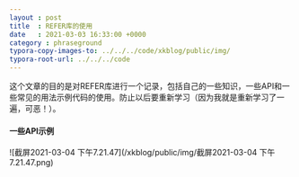 ```yaml
---
layout : post
title  : REFER库的使用
date   : 2021-03-03 16:33:00 +0000
category : phraseground
typora-copy-images-to: ../../../code/xkblog/public/img/
typora-root-url: ../../../code
---
```


这个文章的目的是对REFER库进行一个记录，包括自己的一些知识，一些API和一些常见的用法示例代码的使用。防止以后要重新学习（因为我就是重新学习了一遍，可恶！）。

#### 一些API示例

![截屏2021-03-04 下午7.21.47](/xkblog/public/img/截屏2021-03-04 下午7.21.47.png)

